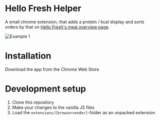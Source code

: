 # Hello Fresh Helper

A small chrome extension, that adds a protein / kcal display and sorts orders by that on [Hello Fresh's meal overview page](https://www.hellofresh.de/).

![Example 1](https://i.vimaster.de/direct/hfresh-storeimage.png)


# Installation
Download the app from the Chrome Web Store

# Development setup
1. Clone this repository
2. Make your changes to the vanilla JS files
3. Load the `extensions/[browservendor]`-folder as an unpacked extension
